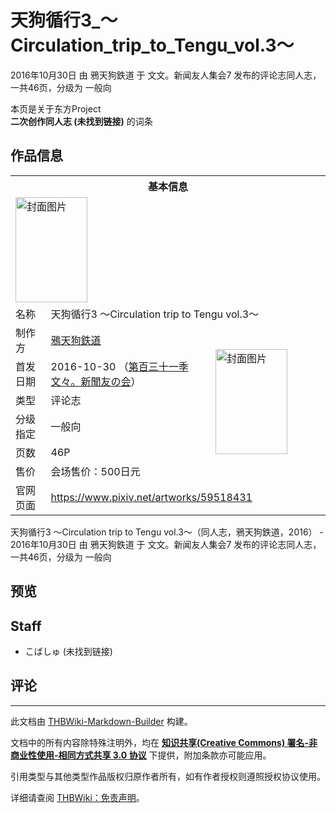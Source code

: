 # 天狗循行3_～Circulation_trip_to_Tengu_vol.3～

<!-- source html: G:\repos\THBWiki-Markdown-Builder\THBWikiMarkdown\Temp\main\9\99\ns0%3A%E5%A4%A9%E7%8B%97%E5%BE%AA%E8%A1%8C3_%EF%BD%9ECirculation_trip_to_Tengu_vol%2E3%EF%BD%9E.html -->

2016年10月30日 由 鴉天狗鉄道 于 文文。新闻友人集会7 发布的评论志同人志，一共46页，分级为 一般向

本页是关于东方Project  
 **二次创作同人志 (未找到链接)** 的词条

## 作品信息

<table><tbody><tr><th colspan="3">基本信息</th></tr><tr><td class="cover-artwork-mobile" colspan="2"><a href="./文件-天狗循行3_～Circulation_trip_to_Tengu_vol.3～封面.png.md" class="image" title="封面图片"><img alt="封面图片" src="https://upload.thwiki.cc/thumb/3/38/%E5%A4%A9%E7%8B%97%E5%BE%AA%E8%A1%8C3_%EF%BD%9ECirculation_trip_to_Tengu_vol.3%EF%BD%9E%E5%B0%81%E9%9D%A2.png/115px-%E5%A4%A9%E7%8B%97%E5%BE%AA%E8%A1%8C3_%EF%BD%9ECirculation_trip_to_Tengu_vol.3%EF%BD%9E%E5%B0%81%E9%9D%A2.png" decoding="async" loading="lazy" width="115" height="168" srcset="https://upload.thwiki.cc/thumb/3/38/%E5%A4%A9%E7%8B%97%E5%BE%AA%E8%A1%8C3_%EF%BD%9ECirculation_trip_to_Tengu_vol.3%EF%BD%9E%E5%B0%81%E9%9D%A2.png/172px-%E5%A4%A9%E7%8B%97%E5%BE%AA%E8%A1%8C3_%EF%BD%9ECirculation_trip_to_Tengu_vol.3%EF%BD%9E%E5%B0%81%E9%9D%A2.png 1.5x, https://upload.thwiki.cc/thumb/3/38/%E5%A4%A9%E7%8B%97%E5%BE%AA%E8%A1%8C3_%EF%BD%9ECirculation_trip_to_Tengu_vol.3%EF%BD%9E%E5%B0%81%E9%9D%A2.png/230px-%E5%A4%A9%E7%8B%97%E5%BE%AA%E8%A1%8C3_%EF%BD%9ECirculation_trip_to_Tengu_vol.3%EF%BD%9E%E5%B0%81%E9%9D%A2.png 2x" data-file-width="900" data-file-height="1316"></a></td>
</tr><tr><td class="label">名称</td><td colspan="2"> 天狗循行3 ～Circulation trip to Tengu vol.3～ </td></tr><tr><td class="label">制作方</td><td><a href="./鴉天狗鉄道.md" title="鴉天狗鉄道">鴉天狗鉄道</a></td><td class="cover-artwork" rowspan="6" style="min-width:168px;"><a href="./文件-天狗循行3_～Circulation_trip_to_Tengu_vol.3～封面.png.md" class="image" title="封面图片"><img alt="封面图片" src="https://upload.thwiki.cc/thumb/3/38/%E5%A4%A9%E7%8B%97%E5%BE%AA%E8%A1%8C3_%EF%BD%9ECirculation_trip_to_Tengu_vol.3%EF%BD%9E%E5%B0%81%E9%9D%A2.png/115px-%E5%A4%A9%E7%8B%97%E5%BE%AA%E8%A1%8C3_%EF%BD%9ECirculation_trip_to_Tengu_vol.3%EF%BD%9E%E5%B0%81%E9%9D%A2.png" decoding="async" loading="lazy" width="115" height="168" srcset="https://upload.thwiki.cc/thumb/3/38/%E5%A4%A9%E7%8B%97%E5%BE%AA%E8%A1%8C3_%EF%BD%9ECirculation_trip_to_Tengu_vol.3%EF%BD%9E%E5%B0%81%E9%9D%A2.png/172px-%E5%A4%A9%E7%8B%97%E5%BE%AA%E8%A1%8C3_%EF%BD%9ECirculation_trip_to_Tengu_vol.3%EF%BD%9E%E5%B0%81%E9%9D%A2.png 1.5x, https://upload.thwiki.cc/thumb/3/38/%E5%A4%A9%E7%8B%97%E5%BE%AA%E8%A1%8C3_%EF%BD%9ECirculation_trip_to_Tengu_vol.3%EF%BD%9E%E5%B0%81%E9%9D%A2.png/230px-%E5%A4%A9%E7%8B%97%E5%BE%AA%E8%A1%8C3_%EF%BD%9ECirculation_trip_to_Tengu_vol.3%EF%BD%9E%E5%B0%81%E9%9D%A2.png 2x" data-file-width="900" data-file-height="1316"></a></td>
</tr><tr><td class="label">首发日期</td><td>2016-10-30&#160;（<a href="/展会作品列表?e=%E6%96%87%E6%96%87%E3%80%82%E6%96%B0%E9%97%BB%E5%8F%8B%E4%BA%BA%E9%9B%86%E4%BC%9A%237">第百三十一季 文々。新聞友の会</a>）</td></tr><tr><td class="label">类型</td><td>评论志</td></tr><tr><td class="label">分级指定</td><td>一般向</td></tr><tr><td class="label">页数</td><td>46P</td></tr><tr><td class="label">售价</td><td>会场售价：500日元</td></tr>
<tr><td class="label">官网页面</td><td colspan="2"><a rel="nofollow" class="external free" href="https://www.pixiv.net/artworks/59518431">https://www.pixiv.net/artworks/59518431</a></td></tr></tbody></table>

天狗循行3 ～Circulation trip to Tengu vol.3～（同人志，鴉天狗鉄道，2016） - 2016年10月30日 由 鴉天狗鉄道 于 文文。新闻友人集会7 发布的评论志同人志，一共46页，分级为 一般向

## 预览

## Staff
- こばしゅ (未找到链接)


## 评论




---

此文档由 [THBWiki-Markdown-Builder](https://github.com/Delsin-Yu/THBWiki-Markdown-Builder) 构建。

文档中的所有内容除特殊注明外，均在 [**知识共享(Creative Commons) 署名-非商业性使用-相同方式共享 3.0 协议**](https://creativecommons.org/licenses/by-sa/3.0/deed.zh-hans) 下提供，附加条款亦可能应用。

引用类型与其他类型作品版权归原作者所有，如有作者授权则遵照授权协议使用。

详细请查阅 [THBWiki：免责声明](https://thbwiki.cc/THBWiki:%E5%85%8D%E8%B4%A3%E5%A3%B0%E6%98%8E)。

